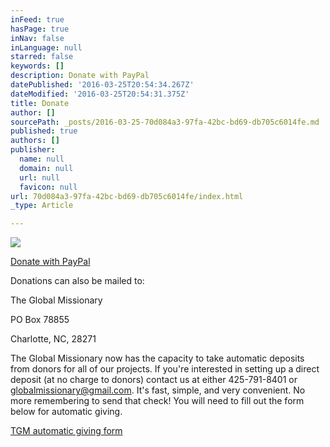 ```yaml
---
inFeed: true
hasPage: true
inNav: false
inLanguage: null
starred: false
keywords: []
description: Donate with PayPal
datePublished: '2016-03-25T20:54:34.267Z'
dateModified: '2016-03-25T20:54:31.375Z'
title: Donate
author: []
sourcePath: _posts/2016-03-25-70d084a3-97fa-42bc-bd69-db705c6014fe.md
published: true
authors: []
publisher:
  name: null
  domain: null
  url: null
  favicon: null
url: 70d084a3-97fa-42bc-bd69-db705c6014fe/index.html
_type: Article

---
```

![](https://the-grid-user-content.s3-us-west-2.amazonaws.com/154cc523-b75f-4392-8635-e83303928f34.jpg)

[Donate with PayPal][0]

Donations can also be mailed to:

The Global Missionary

PO Box 78855

Charlotte, NC, 28271

The Global Missionary now has the capacity to take automatic deposits from donors for all of our projects.  If you're interested in setting up a direct deposit (at no charge to donors) contact us at either 425-791-8401 or globalmissionary@gmail.com.  It's fast, simple, and very convenient.  No more remembering to send that check! You will need to fill out the form below for automatic giving.

[TGM automatic giving form][1]

[0]: https://www.paypal.com/us/cgi-bin/webscr?cmd=_flow&SESSION=Ryw79IP1syVOrrGHgE78brgXW20OTgxV1IHca3d1-qVcyUzpieU7ZRNCV7a&dispatch=5885d80a13c0db1f8e263663d3faee8defcd6970d4fd9d661117ac2649af92bb
[1]: http://www.globalmissionary.org/wp-content/uploads/2012/01/TGM.ACHForm.pdf